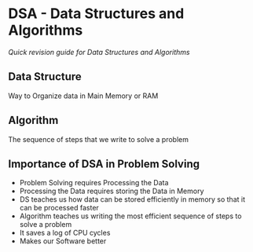 # DSA - Data Structures and Algorithms
_Quick revision guide for Data Structures and Algorithms_

## Data Structure
Way to Organize data in Main Memory or RAM

## Algorithm
The sequence of steps that we write to solve a problem

## Importance of DSA in Problem Solving
- Problem Solving requires Processing the Data
- Processing the Data requires storing the Data in Memory
- DS teaches us how data can be stored efficiently in memory so that it can be processed faster
- Algorithm teaches us writing the most efficient sequence of steps to solve a problem
- It saves a log of CPU cycles
- Makes our Software better
